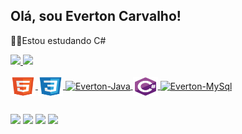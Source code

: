 ## Olá, sou Everton Carvalho!

🐱‍👤Estou estudando C#

<div align="horizontally">
  <a href="https://github.com/EvertonPRCarvalho/">
  <img height="160em" src="https://github-readme-stats.vercel.app/api?username=EvertonPRCarvalho&show_icons=true&theme=dracula&include_all_commits=true&count_private=true"/>
  <img height="160em" src="https://github-readme-stats.vercel.app/api/top-langs/?username=EvertonPRCarvalho&layout=compact&langs_count=7&theme=dracula"/>
</div>
<div style="display: inline_block"><br>
  <img align="center" alt="Everton-HTML" height="30" width="40" src="https://raw.githubusercontent.com/devicons/devicon/master/icons/html5/html5-original.svg">
  <img align="center" alt="Everton-CSS" height="30" width="40" src="https://raw.githubusercontent.com/devicons/devicon/master/icons/css3/css3-original.svg">
  
   <img align="center" alt="Everton-Java" height="30" width="40" src="https://cdn.jsdelivr.net/gh/devicons/devicon/icons/javascript/javascript-plain.svg" />
      
  <img align="center" alt="Everton-Csharp" height="30" width="40" src="https://raw.githubusercontent.com/devicons/devicon/master/icons/csharp/csharp-original.svg">
  <img align="center" alt="Everton-MySql" height="30" width="40" src="https://cdn.jsdelivr.net/gh/devicons/devicon/icons/mysql/mysql-plain.svg" />

</div>
  
  ##
 
<div> 
  <a href="https://instagram.com/evertolm_x" target="_blank"><img src="https://img.shields.io/badge/-Instagram-%23E4405F?style=for-the-badge&logo=instagram&logoColor=white" target="_blank"></a>
 <a href="https://discord.gg/Everton Carvalho#7587" target="_blank"><img src="https://img.shields.io/badge/Discord-7289DA?style=for-the-badge&logo=discord&logoColor=white" target="_blank"></a> 
  <a href = "mailto:evertooon03@gmail.com"><img src="https://img.shields.io/badge/-Gmail-%23333?style=for-the-badge&logo=gmail&logoColor=white" target="_blank"></a>
  <a href="https://www.linkedin.com/in/everton-pereira-86903b178/" target="_blank"><img src="https://img.shields.io/badge/-LinkedIn-%230077B5?style=for-the-badge&logo=linkedin&logoColor=white" target="_blank"></a> 
 
</div>
